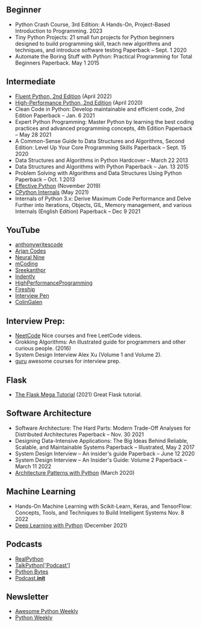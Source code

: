 ## Beginner
- Python Crash Course, 3rd Edition: A Hands-On, Project-Based Introduction to Programming. 2023
- Tiny Python Projects: 21 small fun projects for Python beginners designed to build programming skill, teach new algorithms and techniques, and introduce software testing Paperback – Sept. 1 2020
- Automate the Boring Stuff with Python: Practical Programming for Total Beginners Paperback. May 1 2015
  
## Intermediate
- [Fluent Python, 2nd Edition](https://www.oreilly.com/library/view/fluent-python-2nd/9781492056348/) (April 2022)
- [High-Performance Python, 2nd Edition](https://www.oreilly.com/library/view/high-performance-python/9781492055013/) (April 2020)
- Clean Code in Python: Develop maintainable and efficient code, 2nd Edition Paperback – Jan. 6 2021
- Expert Python Programming: Master Python by learning the best coding practices and advanced programming concepts, 4th Edition Paperback – May 28 2021
- A Common-Sense Guide to Data Structures and Algorithms, Second Edition: Level Up Your Core Programming Skills Paperback – Sept. 15 2020
- Data Structures and Algorithms in Python Hardcover – March 22 2013
- Data Structures and Algorithms with Python Paperback – Jan. 13 2015
- Problem Solving with Algorithms and Data Structures Using Python Paperback – Oct. 1 2013
- [Effective Python](https://effectivepython.com/) (November 2019)
- [CPython Internals](https://realpython.com/products/cpython-internals-book/) (May 2021)
- Internals of Python 3.x: Derive Maximum Code Performance and Delve Further into Iterations, Objects, GIL, Memory management, and various Internals (English Edition) Paperback – Dec 9 2021
## YouTube
- [anthonywritescode](https://www.youtube.com/@anthonywritescode)
- [Arjan Codes](https://www.youtube.com/@ArjanCodes)
- [Neural Nine](https://www.youtube.com/@NeuralNine)
- [mCoding](https://www.youtube.com/@mCoding)
- [Sreekanthpr](https://www.youtube.com/@sreekanthpr)
- [Indently](https://www.youtube.com/@Indently)
- [HighPerformanceProgramming](https://www.youtube.com/@HighPerformanceProgramming/videos)
- [Fireship](https://www.youtube.com/@Fireship)
- [Interview Pen](https://www.youtube.com/@interviewpen/featured)
- [ColinGalen](https://www.youtube.com/@ColinGalen)
  
## Interview Prep:
- [NeetCode](https://neetcode.io/) Nice courses and free LeetCode videos.
- Grokking Algorithms: An illustrated guide for programmers and other curious people. (2016)
- System Design Interview Alex Xu (Volume 1 and Volume 2).
- [guru](https://www.designgurus.io/) awesome courses for interview prep.

## Flask
- [The Flask Mega Tutorial](https://blog.miguelgrinberg.com/post/the-flask-mega-tutorial-part-i-hello-world) (2021) Great Flask tutorial.

## Software Architecture
- Software Architecture: The Hard Parts: Modern Trade-Off Analyses for Distributed Architectures Paperback – Nov. 30 2021
- Designing Data-Intensive Applications: The Big Ideas Behind Reliable, Scalable, and Maintainable Systems Paperback – Illustrated, May 2 2017
- System Design Interview – An insider's guide Paperback – June 12 2020
- System Design Interview – An Insider's Guide: Volume 2 Paperback – March 11 2022
- [Architecture Patterns with Python](http://www.cosmicpython.com/book/preface.html) (March 2020)

## Machine Learning
- Hands-On Machine Learning with Scikit-Learn, Keras, and TensorFlow: Concepts, Tools, and Techniques to Build Intelligent Systems Nov. 8 2022
- [Deep Learning with Python](https://www.manning.com/books/deep-learning-with-python-second-edition) (December 2021)

## Podcasts
- [RealPython](https://realpython.com/podcasts/rpp/)
- [TalkPython['Podcast']](https://talkpython.fm/)
- [Python Bytes](https://pythonbytes.fm/)
- [Podcast.__init__](https://www.pythonpodcast.com/)

## Newsletter
- [Awesome Python Weekly](https://python.libhunt.com/newsletter)
- [Python Weekly](https://pythonweekly.com/)
